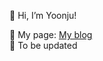 👋 Hi, I’m Yoonju!

🌟 My page: [My blog](//)\
🌟 To be updated

<!---
yjecho/yjecho is a ✨ special ✨ repository because its `README.md` (this file) appears on your GitHub profile.
You can click the Preview link to take a look at your changes.
--->
